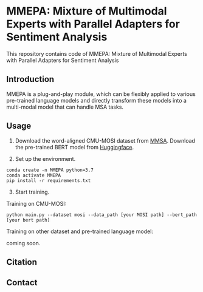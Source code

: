 # MMEPA: Mixture of Multimodal Experts with Parallel Adapters for Sentiment Analysis

This repository contains code of MMEPA: Mixture of Multimodal Experts with Parallel Adapters for Sentiment Analysis

## Introduction

MMEPA is a plug-and-play module, which can be flexibly applied to various pre-trained language models and directly transform these models into a multi-modal model that can handle MSA tasks.


## Usage

1. Download the word-aligned CMU-MOSI dataset from [MMSA](https://github.com/thuiar/MMSA). Download the pre-trained BERT model from [Huggingface](https://huggingface.co/google-bert/bert-base-uncased/tree/main).

2. Set up the environment.

```
conda create -n MMEPA python=3.7
conda activate MMEPA
pip install -r requirements.txt
```

3. Start training.

Training on CMU-MOSI:

```
python main.py --dataset mosi --data_path [your MOSI path] --bert_path [your bert path]
```
Training on other dataset and pre-trained language model:

coming soon.
## Citation



## Contact 

